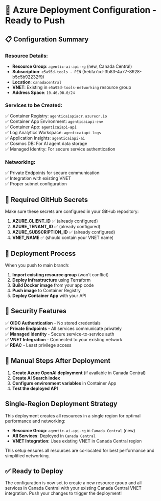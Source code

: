 # 🚀 Azure Deployment Configuration - Ready to Push

## 📋 Configuration Summary

### **Resource Details:**
- **Resource Group**: `agentic-ai-api-rg` (new, Canada Central)
- **Subscription**: `e5a95d-tools - PEN` (5ebfa7cd-3b83-4a77-8928-b5c5b92232f9)
- **Location**: `canadacentral`
- **VNET**: Existing in `e5a95d-tools-networking` resource group
- **Address Space**: `10.46.90.0/24`

### **Services to be Created:**
✅ Container Registry: `agenticaiapiacr.azurecr.io`  
✅ Container App Environment: `agenticaiapi-env`  
✅ Container App: `agenticaiapi-api`  
✅ Log Analytics Workspace: `agenticaiapi-logs`  
✅ Application Insights: `agenticaiapi-ai`  
✅ Cosmos DB: For AI agent data storage  
✅ Managed Identity: For secure service authentication  

### **Networking:**
✅ Private Endpoints for secure communication  
✅ Integration with existing VNET  
✅ Proper subnet configuration  

## 🔧 Required GitHub Secrets

Make sure these secrets are configured in your GitHub repository:

1. **AZURE_CLIENT_ID** ✅ (already configured)
2. **AZURE_TENANT_ID** ✅ (already configured)
3. **AZURE_SUBSCRIPTION_ID** ✅ (already configured)
4. **VNET_NAME** ✅ (should contain your VNET name)

## 🚀 Deployment Process

When you push to main branch:

1. **Import existing resource group** (won't conflict)
2. **Deploy infrastructure** using Terraform
3. **Build Docker image** from your app code
4. **Push image** to Container Registry
5. **Deploy Container App** with your API

## 🔐 Security Features

✅ **OIDC Authentication** - No stored credentials  
✅ **Private Endpoints** - All services communicate privately  
✅ **Managed Identity** - Secure service-to-service auth  
✅ **VNET Integration** - Connected to your existing network  
✅ **RBAC** - Least privilege access  

## 📝 Manual Steps After Deployment

1. **Create Azure OpenAI deployment** (if available in Canada Central)
2. **Create AI Search index** 
3. **Configure environment variables** in Container App
4. **Test the deployed API**

## Single-Region Deployment Strategy

This deployment creates all resources in a single region for optimal performance and networking:

- **Resource Group**: `agentic-ai-api-rg` in `Canada Central` (new)
- **All Services**: Deployed in `Canada Central` 
- **VNET Integration**: Uses existing VNET in Canada Central region

This setup ensures all resources are co-located for best performance and simplified networking.

## ✅ Ready to Deploy

The configuration is now set to create a new resource group and all services in Canada Central with your existing Canada Central VNET integration. 
Push your changes to trigger the deployment!